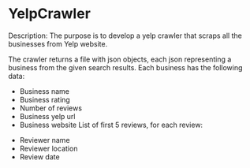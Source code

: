 # YelpCrawler

Description:
The purpose is to develop a yelp crawler that scraps all the businesses from Yelp website.

The crawler returns a file with json objects, each json representing a business from the given search results. Each business has the following data:
* Business name
* Business rating
* Number of reviews
* Business yelp url
* Business website
List of first 5 reviews, for each review:
+ Reviewer name
+ Reviewer location
+ Review date
